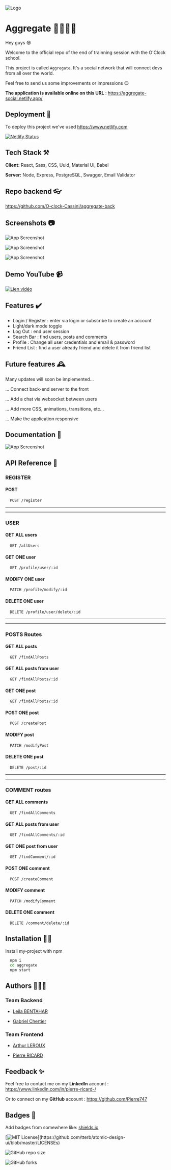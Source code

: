 
![Logo](https://i.ibb.co/zsm7CPY/sdf.png)


# Aggregate 🫱🏻‍🫲🏻

Hey guys 😎

Welcome to the official repo of the end of trainning session with the O'Clock school.

This project is called `Aggregate`. It's a social network that will connect devs from all over the world.

Feel free to send us some improvements or impressions 😉

**The application is available online on this URL** : https://aggregate-social.netlify.app/

## Deployment 🛫

To deploy this project we've used https://www.netlify.com

[![Netlify Status](https://api.netlify.com/api/v1/badges/e7522e3d-1787-4354-9955-b78074b88674/deploy-status)](https://app.netlify.com/sites/aggregate-social/deploys)

## Tech Stack ⚒️

**Client:** React, Sass, CSS, Uuid, Material Ui, Babel

**Server:** Node, Express, PostgreSQL, Swagger, Email Validator

## Repo backend 👓

https://github.com/O-clock-Cassini/aggregate-back

## Screenshots 📷

![App Screenshot](https://i.ibb.co/PGWQyLw/login.png)

![App Screenshot](https://i.ibb.co/wd3kLSL/feed.png)

![App Screenshot](https://i.ibb.co/Cm0mHGv/dark.png)

## Demo YouTube 📹


[![Lien vidéo](https://i.ibb.co/fHwfBQG/Capture-d-cran-2022-08-08-221122.png)](https://www.youtube.com/watch?v=ozEwinMqyFY)


## Features ✔️

- Login / Register : enter via login or subscribe to create an account
- Light/dark mode toggle
- Log Out : end user session
- Search Bar : find users, posts and comments
- Profile : Change all user credentials and email & password
- Friend List : find a user already friend and delete it from friend list

## Future features 🕰️

Many updates will soon be implemented...

... Connect back-end server to the front

... Add a chat via websocket between users

... Add more CSS, animations, transitions, etc...

... Make the application responsive
## Documentation 📖

![App Screenshot](https://i.ibb.co/zVjsDRW/unknown-2022-08-08-21-33.gif)


## API Reference 👀

### REGISTER

#### POST

```http
  POST /register
```

-----------------------------------
-----------------------------------
### USER

#### GET ALL users

```http
  GET /allUsers
```

#### GET ONE user

```http
  GET /profile/user/:id
```
#### MODIFY ONE user

```http
  PATCH /profile/modify/:id
```

#### DELETE ONE user

```http
  DELETE /profile/user/delete/:id
```

-----------------------------------
-----------------------------------

### POSTS Routes

#### GET ALL posts

```http
  GET /findAllPosts
```

#### GET ALL posts from user

```http
  GET /findAllPosts/:id
```

#### GET ONE post

```http
  GET /findAllPosts/:id
```

#### POST ONE post

```http
  POST /createPost
```

#### MODIFY post

```http
  PATCH /modifyPost
```

#### DELETE ONE post

```http
  DELETE /post/:id
```

-----------------------------------
-----------------------------------

### COMMENT routes

#### GET ALL comments

```http
  GET /findAllComments
```

#### GET ALL posts from user

```http
  GET /findAllComments/:id
```

#### GET ONE post from user

```http
  GET /findComment/:id
```

#### POST ONE comment

```http
  POST /createComment
```

#### MODIFY comment

```http
  PATCH /modifyComment
```

#### DELETE ONE comment

```http
  DELETE /comment/delete/:id
```
## Installation ✍🏻

Install my-project with npm

```bash
  npm i
  cd aggregate
  npm start
```
    
## Authors 👨🏻‍🎓

### Team Backend

- [Leila BENTAHAR](https://www.github.com/leilaBENTAHAR)

- [Gabriel Chertier](https://www.github.com/Skaeryon)

### Team Frontend

- [Arthur LEROUX](https://www.github.com/Arthur-Leroux)

- [Pierre RICARD](https://www.github.com/Pierre747)

## Feedback ✨

Feel free to contact me on my **LinkedIn** account :  https://www.linkedin.com/in/pierre-ricard-/

Or to connect on my **GitHub** account : https://github.com/Pierre747


## Badges 🥇

Add badges from somewhere like: [shields.io](https://shields.io/)

[![MIT License](https://img.shields.io/apm/l/atomic-design-ui.svg?)](https://github.com/tterb/atomic-design-ui/blob/master/LICENSEs)

![GitHub repo size](https://img.shields.io/github/repo-size/Pierre747/Aggregate)

![GitHub forks](https://img.shields.io/github/forks/Pierre747/Aggregate?style=social)

